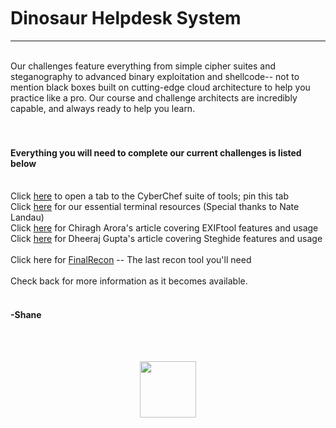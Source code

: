 <br />
<br />
<br />

# Dinosaur Helpdesk System
<hr />
<br />
Our challenges feature everything from simple cipher suites and steganography to advanced binary exploitation and shellcode-- not to mention black boxes built on cutting-edge cloud architecture to help you practice like a pro. Our course and challenge architects are incredibly capable, and always ready to help you learn. <br /><br /><br />

#### Everything you will need to complete our current challenges is listed below<br />
<br />
Click <a href="https://gchq.github.io/CyberChef/" target="chef">here</a> to open a tab to the CyberChef suite of tools; pin this tab<br />
Click <a href="terminal" target="terminal">here</a> for our essential terminal resources (Special thanks to Nate Landau)<br />
Click <a href="https://www.hackingarticles.in/exiftool-a-meta-data-extractor/" target="exiftool">here</a> for Chiragh Arora's article covering EXIFtool features and usage<br />
Click <a href="https://www.hackingarticles.in/comprehensive-guide-to-steghide-tool/" target="steghide">here</a> for Dheeraj Gupta's article covering Steghide features and usage<br /><br />
Click here for <a href="https://github.com/thewhiteh4t/FinalRecon">FinalRecon</a> -- The last recon tool you'll need
<br /><br />
Check back for more information as it becomes available.<br /><br />

#### -Shane
<br dinosaur="fyoLiIlkmut4SSYLlja6fTu6opDaw8B"/>
<br />
<p align="center">
  <img width="90" src="https://www.noshitsecurity.com/img/wasp.png">
</p>
